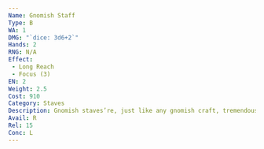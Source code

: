 ```yaml
---
Name: Gnomish Staff
Type: B
WA: 1
DMG: "`dice: 3d6+2`"
Hands: 2
RNG: N/A
Effect:
 - Long Reach
 - Focus (3)
EN: 2
Weight: 2.5
Cost: 910
Category: Staves
Description: Gnomish staves’re, just like any gnomish craft, tremendously impressive. They’re made of dark, stained wood with custom carving from top to bottom. Usually have gems embedded in ‘em somewhere.
Avail: R
Rel: 15
Conc: L
---
```

